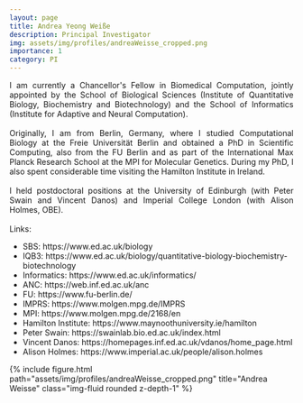```yaml
---
layout: page
title: Andrea Yeong Weiße
description: Principal Investigator
img: assets/img/profiles/andreaWeisse_cropped.png
importance: 1
category: PI
---
```



<div class="row">
    <div class="col-sm mt-3 mt-md-0">
        <p style="text-align: justify">
        I am currently a Chancellor's Fellow in Biomedical Computation, jointly appointed by the School of Biological Sciences (Institute of Quantitative Biology, Biochemistry and Biotechnology) and the School of Informatics (Institute for Adaptive and Neural Computation). <br> <br>
        Originally, I am from Berlin, Germany, where I studied Computational Biology at the Freie Universität Berlin and obtained a PhD in Scientific Computing, also from the FU Berlin and as part of the International Max Planck Research School at the MPI for Molecular Genetics. During my PhD, I also spent considerable time visiting the Hamilton Institute in Ireland. <br> <br>
        I held postdoctoral positions at the University of Edinburgh (with Peter Swain and Vincent Danos) and Imperial College London (with Alison Holmes, OBE). <br> <br>
        Links:
        <ul>
          <li> SBS: https://www.ed.ac.uk/biology <br>
          <li> IQB3: https://www.ed.ac.uk/biology/quantitative-biology-biochemistry-biotechnology <br>
          <li> Informatics: https://www.ed.ac.uk/informatics/ <br>
          <li> ANC: https://web.inf.ed.ac.uk/anc
          <li> FU: https://www.fu-berlin.de/
          <li> IMPRS: https://www.molgen.mpg.de/IMPRS
          <li> MPI: https://www.molgen.mpg.de/2168/en
          <li> Hamilton Institute: https://www.maynoothuniversity.ie/hamilton
          <li> Peter Swain: https://swainlab.bio.ed.ac.uk/index.html
          <li> Vincent Danos: https://homepages.inf.ed.ac.uk/vdanos/home_page.html
          <li> Alison Holmes: https://www.imperial.ac.uk/people/alison.holmes
        </ul>
        </p>
    </div>
    <div class="col-sm mt-3 mt-md-0">
        {% include figure.html path="assets/img/profiles/andreaWeisse_cropped.png" title="Andrea Weisse" class="img-fluid rounded z-depth-1" %}
    </div>
</div>